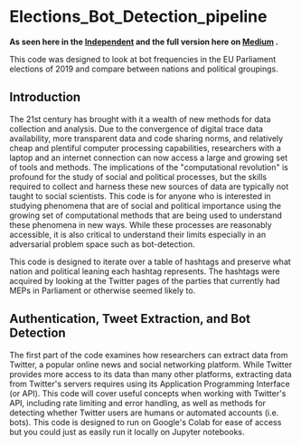 # Elections_Bot_Detection_pipeline

**As seen here in the [Independent](https://www.independent.co.uk/voices/european-elections-parliament-bots-social-media-matteo-salvini-far-right-a8924831.html) and the full version here on [Medium](https://medium.com/malicious-bots-actively-boosting-the-far-right/malicious-bots-actively-boosting-the-far-right-ahead-of-eu-elections-e651835a8782) .**

This code was designed to look at bot frequencies in the EU Parliament elections of 2019 and compare between nations and political groupings.

## Introduction
The 21st century has brought with it a wealth of new methods for data collection and analysis. Due to the convergence of digital trace data availability, more transparent data and code sharing norms, and relatively cheap and plentiful computer processing capabilities, researchers with a laptop and an internet connection can now access a large and growing set of tools and methods. The implications of the "computational revolution" is profound for the study of social and political processes, but the skills required to collect and harness these new sources of data are typically not taught to social scientists. This code is for anyone who is interested in studying phenomena that are of social and political importance using the growing set of computational methods that are being used to understand these phenomena in new ways. While these processes are reasonably accessible, it is also critical to understand their limits especially in an adversarial problem space such as bot-detection.

This code is designed to iterate over a table of hashtags and preserve what nation and political leaning each hashtag represents. The hashtags were acquired by looking at the Twitter pages of the parties that currently had MEPs in Parliament or otherwise seemed likely to.

## Authentication, Tweet Extraction, and Bot Detection
The first part of the code examines how researchers can extract data from Twitter, a popular online news and social networking platform. While Twitter provides more access to its data than many other platforms, extracting data from Twitter's servers requires using its Application Programming Interface (or API). This code will cover useful concepts when working with Twitter's API, including rate limiting and error handling, as well as methods for detecting whether Twitter users are humans or automated accounts (i.e. bots). This code is designed to run on Google's Colab for ease of access but you could just as easily run it locally on Jupyter notebooks.
